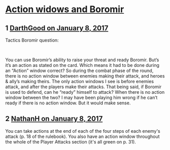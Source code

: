 # [Action widows and Boromir](https://community.fantasyflightgames.com/topic/239074-action-widows-and-boromir/)

## 1 [DarthGood on January 8, 2017](https://community.fantasyflightgames.com/topic/239074-action-widows-and-boromir/?do=findComment&comment=2576814)

Tactics Boromir question:

 

You can use Boromir’s ability to raise your threat and ready Boromir. But’s it’s an action as stated on the card. Which means it had to be done during an “Action” window correct? So during the combat phase of the round, there is no action window between enemies making their attack, and heroes & ally’s making theirs. The only action windows I see is before enemies attack, and after the players make their attacks. That being said, if Boromir is used to defend, can he “ready” himself to attack? When there is no action window between the two? I may have been playing him wrong if he can’t ready if there is no action window. But it would make sense.

## 2 [NathanH on January 8, 2017](https://community.fantasyflightgames.com/topic/239074-action-widows-and-boromir/?do=findComment&comment=2576849)

You can take actions at the end of each of the four steps of each enemy's attack (p. 18 of the rulebook). You also have an action window throughout the whole of the Player Attacks section (it's all green on p. 31).


